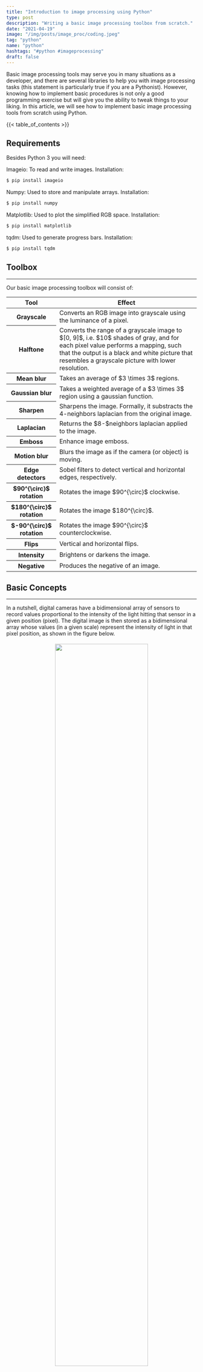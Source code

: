 ```yaml
---
title: "Introduction to image processing using Python"
type: post
description: "Writing a basic image processing toolbox from scratch."
date: "2021-04-19"
image: "/img/posts/image_proc/coding.jpeg"
tag: "python"
name: "python"
hashtags: "#python #imageprocessing"
draft: false
---
```


Basic image processing tools may serve you in many situations as a developer, and there are several libraries to help you with image processing tasks (this statement is particularly true if you are a Pythonist). However, knowing how to implement basic procedures is not only a good programming exercise but will give you the ability to tweak things to your liking. In this article, we will see how to implement basic image processing tools from scratch using Python.

{{< table_of_contents >}}

## Requirements

Besides Python 3 you will need:

Imageio: To read and write images. Installation:

```bash
$ pip install imageio
```

Numpy: Used to store and manipulate arrays. Installation:

```bash
$ pip install numpy
```

Matplotlib: Used to plot the simplified RGB space. Installation:

```bash
$ pip install matplotlib
```

tqdm: Used to generate progress bars. Installation:

```bash
$ pip install tqdm
```

## Toolbox
---

Our basic image processing toolbox will consist of:

<table class="table table-striped">
  <thead>
    <tr>
      <th scope="col">Tool</th>
      <th scope="col">Effect</th>
    </tr>
  </thead>
  <tbody>
    <tr>
      <th scope="row">Grayscale</th>
      <td>Converts an RGB image into grayscale using the luminance of a pixel.</td>
    </tr>
    <tr>
      <th scope="row">Halftone</th>
      <td> Converts the range of a grayscale image to $[0, 9]$, i.e. $10$ shades of gray, and for each pixel value performs a mapping, such that the output is a black and white picture that resembles a grayscale picture with lower resolution.</td>
    </tr>
    <tr>
      <th scope="row">Mean blur</th>
      <td>Takes an average of $3 \times 3$ regions.</td>
    </tr>
    <tr>
      <th scope="row">Gaussian blur</th>
      <td>Takes a weighted average of a $3 \times 3$ region using a gaussian function.</td>
    </tr>
    <tr>
      <th scope="row">Sharpen</th>
      <td>Sharpens the image. Formally, it substracts the 4-neighbors laplacian from the original image.</td>
    </tr>
    <tr>
      <th scope="row">Laplacian</th>
      <td>Returns the $8-$neighbors laplacian applied to the image.</td>
    </tr>
    <tr>
      <th scope="row">Emboss</th>
      <td>Enhance image emboss.</td>
    </tr>
    <tr>
      <th scope="row">Motion blur</th>
      <td>Blurs the image as if the camera (or object) is moving.</td>
    </tr>
    <tr>
      <th scope="row">Edge detectors</th>
      <td>Sobel filters to detect vertical and horizontal edges, respectively.</td>
    </tr>
    <tr>
      <th scope="row">$90^{\circ}$ rotation</th>
      <td>Rotates the image $90^{\circ}$ clockwise.</td>
    </tr>
    <tr>
      <th scope="row">$180^{\circ}$ rotation</th>
      <td>Rotates the image $180^{\circ}$.</td>
    </tr>
    <tr>
      <th scope="row">$-90^{\circ}$ rotation</th>
      <td>Rotates the image $90^{\circ}$ counterclockwise.</td>
    </tr>
    <tr>
      <th scope="row">Flips</th>
      <td>Vertical and horizontal flips.</td>
    </tr>
    <tr>
      <th scope="row">Intensity</th>
      <td>Brightens or darkens the image.</td>
    </tr>
    <tr>
      <th scope="row">Negative</th>
      <td>Produces the negative of an image.</td>
    </tr>
  </tbody>
</table>

## Basic Concepts

---

In a nutshell, digital cameras have a bidimensional array of sensors to record values proportional to the intensity of the light hitting that sensor in a given position (pixel). The digital image is then stored as a bidimensional array whose values (in a given scale) represent the intensity of light in that pixel position, as shown in the figure below.

<div style="text-align:center"><img src="/img/posts/image_proc/grays.png" style="width: 70%; padding-bottom: 2%; padding-top: 1%"></div>

For RGB images this process is very similar, the only difference being that we need three of such bidimensional arrays stacked to compose the image. The actual manner we combine the sensor data (bidimensional) to obtain RGB images (with an extra dimension representing the color channels) is a subject of its own and we will not deal with this problem here.

<div style="text-align:center"><img src="/img/posts/image_proc/rgbrep.png" style="width: 30%"></div>

The range of values allowed may vary. However, the two most common representations are $8-$bit integer images (discrete values in $[0, 255]$) and images whose pixels values are float numbers in $[0, 1]$.

As we will see, any image processing tool is simply a manipulation of these pixel values, either changing the actual value or its position in the array.

## Grayscale Images

---

There are many ways to convert RGB images into grayscale images. For instance, in the RGB representation, if the intensity values of the three channels in a pixel are the same, then the result color is a shade of gray. As you can see in the figure below, the diagonal of the <em>RGB space</em>, i.e. when $R=G=B$, is a grayscale line with black corresponding to $R=G=B=0$ and white corresponding to $R=G=B=1$ (or $255$).

```python
import numpy as np
import matplotlib.pyplot as plt
from mpl_toolkits import mplot3d

fig = plt.figure()
ax = plt.axes(projection="3d")

t = np.linspace(0, 1, 1000, endpoint=True)
for i in t:
    ax.scatter3D(i, i, i, color=(i,i,i))
    ax.scatter3D(i, 0, 0, color=(i,0,0))
    ax.scatter3D(0, i, 0, color=(0,i,0))
    ax.scatter3D(0, 0, i, color=(0,0,i))
plt.show()
```
<div style="text-align:center"><img src="/img/posts/image_proc/rgb_cube.png" width="55%"></div>

One could therefore convert a colored image into a grayscale image by assigning the pixel value to have the average of the intensities in the red, green, and blue channels. In this article, however, we will use the <em>luminance</em> of a pixel to do this task. The luminance of a pixel is defined to be $$Y \equiv 0.299r + 0.587g + 0.114b, $$
where $r$, $g$, and $b$ are the red, green, and blue pixel values of the image. Therefore, to convert our RGB image into grayscale, we need to assign the new pixel value to the corresponding luminance value of that pixel. Let us build our first image processing tool, the grayscale converter.

```python
import imageio
import numpy as np
from tqdm import tqdm

def get_shape(image):
    shape = image.shape
    if len(shape)==3 or len(shape)==2:
        return shape
    else:
        raise Exception("Sorry, something is wrong!")

def is_grayscale(image):
    if len(get_shape(image))==3:
        return False
    elif len(get_shape(image))==2:
        return True
    else:
        raise Exception("Sorry, something is wrong!")

def get_luminance(image):
    return 0.299*image[:, :, 0] + 0.587*image[:, :, 1] + 0.114*image[:, :, 2]

def zeros(height, width, depth=None):
    return np.zeros((height, width)) if depth is None else np.zeros((height, width, depth))

def convert_grayscale(image):
    if not is_grayscale(image):
        height, width, _ = get_shape(image)
        gray_image       = zeros(height, width)
        gray_image = get_luminance(image)
        return gray_image
    else:
        return image
```

Let us apply to a picture and see the result:

```python
path = "zagreb.jpg"
image = imageio.imread(path)
gray = convert_grayscale(image).astype(np.uint8)
imageio.imwrite("zagreb_grayscale.png", gray)
```

<div style= "text-align:center">
<a href="/img/posts/image_proc/zagreb.jpg" target="_blank"><img src="/img/posts/image_proc/zagreb.jpg" style="width:40%; margin:4%"></a>
<a href="/img/posts/image_proc/zagreb_grayscale.png" target="_blank"><img src="/img/posts/image_proc/zagreb_grayscale.png" style="width:40%; margin:4%"></a>
</div>

Cool! We have built a grayscale image converter from scratch. Let's use it to generate a halftone image.

## Halftone Images

---

Halftone is a technique to approximate shades of gray using dot patterns. Here, we want to use $10$ shades of gray, thus each gray level will be represented by a $3\times 3$ pattern of black and white dots. To generate our halftone image, we need to rescale the pixel intensities to the discrete range $[0 , 9]$ and apply the mapping given in the figure below.

<div style="text-align:center"><img src="/img/posts/image_proc/halftone_map.png" style="width: 50%"></div>

The formula to rescale the pixel values to a given range is given by

\begin{eqnarray*}
\hat{I}(x,y) = &\lambda& * (I(x,y) - \min(I(x,y)))\newline
  &+& \text{newMin}
\end{eqnarray*}
with
$$\lambda = \frac{\text{newMax} - \text{newMin}}{ \max(I(x,y)) - \min(I(x,y)) },$$
<!-- <div style="text-align:center"><img src="/img/posts/image_proc/rescale.svg" style="width: 65%; margin: 2%"></div>
 -->

$I(x, y)$ representing the original image, and $\hat{I}(x,y)$ representing the image in the new range. These steps are summarized in the piece of code below.

 ```python
# Add this code after the grayscale converter

def get_image_range(image):
   return np.min(image), np.max(image)

def adjust_gray(image, new_min, new_max):
   image_min, image_max = get_image_range(image)
   h, w  = get_shape(image)
   adjusted = zeros(h, w)
   adjusted = (image - image_min)*((new_max - new_min)/(image_max - image_min)) + new_min
   return adjusted.astype(np.uint8)

def gen_halftone_masks():
   m = zeros(3, 3, 10)

   m[:, :, 1] = m[:, :, 0]
   m[0, 1, 1] = 1

   m[:, :, 2] = m[:, :, 1]
   m[2, 2, 2] = 1

   m[:, :, 3] = m[:, :, 2]
   m[0, 0, 3] = 1

   m[:, :, 4] = m[:, :, 3]
   m[2, 0, 4] = 1

   m[:, :, 5] = m[:, :, 4]
   m[0, 2, 5] = 1

   m[:, :, 6] = m[:, :, 5]
   m[1, 2, 6] = 1

   m[:, :, 7] = m[:, :, 6]
   m[2, 1, 7] = 1

   m[:, :, 8] = m[:, :, 7]
   m[1, 0, 8] = 1

   m[:, :, 9] = m[:, :, 8]
   m[1, 1, 9] = 1

   return m

def halftone(image):
   gray      = convert_grayscale(image)
   adjusted  = adjust_gray(gray, 0, 9)
   m         = gen_halftone_masks()

   height, width = get_shape(image)
   halftoned        = zeros(3*height, 3*width)
   for j in tqdm(range(height), desc = "halftone"):
       for i in range(width):
           index = adjusted[j, i]
           halftoned[3*j:3+3*j, 3*i:3+3*i] = m[:, :, index]

   halftoned = 255*halftoned
   return halftoned
 ```

Time to test it!

 ```python
path = "test.png"
image = imageio.imread(path)
ht = halftone(image).astype(np.uint8)
imageio.imwrite("halftone.png", ht)
 ```

<div style= "text-align:center">
<a href="/img/posts/image_proc/test.png" target="_blank"><img src="/img/posts/image_proc/test.png" style="width:40%;padding-bottom: 2%; margin:4%"></a>
<a href="/img/posts/image_proc/halftoned.png" target="_blank"><img src="/img/posts/image_proc/halftoned.png" style="width:40%; padding-bottom: 2%; margin:4%"></a>
</div>

Remember, the image on the right-hand side is a black and white (binary) picture using the dot pattern above. How amazing is that? This technique was broadly used to print photographs in newspapers to simulate shades o grays.

## Cross-Correlation and Filters

---

Arguably, the most popularized concept used in image processing is the one of a <em>convolution</em>. It has been used, successfully, in many Deep Learning architectures and popularized by the so-called <em>Convolutional Neural Networks</em>. Notwithstanding, what people call convolution in this context is actually formally called <em>cross-correlation</em> or <em>spatial correlation</em>. But what is it and how to implement it?

Mathematically, the cross-correlation of a kernel $\omega$ of size $m \times n$ with an image $f(x,y)$ of size $M \times N$ is given by

$$(\omega \ast f)(x,y) = {\sum_{s=-a}^{a}}{\sum_{t=-b}^{b}}\omega(s,t)f(x+s, y+t).$$

<!-- <div style="text-align:center"><img src="/img/posts/image_proc/convolution.svg" style="width: 45%; margin: 2%"></div> -->

Note that the center coefficient of the kernel, $\omega(0,0)$ , aligns with the pixel at location $( x , y )$, visiting it exactly once. For a kernel of size $m \times n$ , we assume that $m = 2 a + 1$ and $n = 2 b + 1$, where $a$ and $b$ are nonnegative integers. This means that our focus is on kernels of odd size in both coordinate directions.

In English, one should "slide" the kernel $\omega$ through the image, evaluating the sum of the pixelwise product between the kernel and the corresponding region of the image, and assign that value to the current pixel location (the center of the kernel, in our case). This general idea is depicted in the animation below.

<div style="text-align:center"><img src="/img/posts/image_proc/conv.gif"></div>

I encourage you to research the differences between convolution and the correlation defined here. However, there is a certain equivalence between these two operations.

When dealing with convolution/cross-correlation, it is important to pay attention to the edges of the image. There are boundary conditions one could implement, such as zero paddings, or repeating the same values found in the edges of the image. I also encourage you to implement them by yourself. In this article, however, we are going to implement the periodic, or wrapped, boundary condition. Briefly, whenever the filter crosses one edge, it comes through the opposite boundary, just like a Pacman game or a torus.

<div style="text-align:center"><img src="/img/posts/image_proc/torus.png" style="width: 60%"></div>

Ok, no more math. The final code consists of a dictionary containing all of our kernels and the apply_kernel function, a.k.a the cross-correlation. If the image has three channels, we apply the cross-correlation in each channel and combine the results. Take a look at the description box at the beginning of this article, the definition of cross-correlation, and the corresponding kernels. Can you figure out why they work?

```python
# Add this after your halftone method

def clip(a):
    return np.clip(a, 0, 255)

kernels = {"mean"      : np.array([[1/9, 1/9, 1/9],
                                   [1/9, 1/9, 1/9],
                                   [1/9, 1/9, 1/9]]),

           "gaussian"  : np.array([[1/16, 2/16, 1/16],
                                   [2/16, 4/16, 2/16],
                                   [1/16, 2/16, 1/16]]),

           "sharpen"   : np.array([[0 , -1,  0],
                                   [-1,  5, -1],
                                   [0 , -1,  0]]),

           "laplacian" : np.array([[-1, -1, -1],
                                   [-1,  8, -1],
                                   [-1, -1, -1]]),

           "emboss"    : np.array([[-2, -1, 0],
                                   [-1,  1, 1],
                                   [ 0,  1, 2]]),

           "motion"    : np.array([[1/9, 0, 0, 0, 0, 0, 0, 0, 0],
                                   [0, 1/9, 0, 0, 0, 0, 0, 0, 0],
                                   [0, 0, 1/9, 0, 0, 0, 0, 0, 0],
                                   [0, 0, 0, 1/9, 0, 0, 0, 0, 0],
                                   [0, 0, 0, 0, 1/9, 0, 0, 0, 0],
                                   [0, 0, 0, 0, 0, 1/9, 0, 0, 0],
                                   [0, 0, 0, 0, 0, 0, 1/9, 0, 0],
                                   [0, 0, 0, 0, 0, 0, 0, 1/9, 0],
                                   [0, 0, 0, 0, 0, 0, 0, 0, 1/9]]),

           "y_edge"    : np.array([[1 ,  2, 1],
                                   [0 ,  0, 0],
                                   [-1, -2,-1]]),

           "x_edge"    : np.array([[1, 0, -1],
                                   [2, 0, -2],
                                   [1, 0, -1]]),

            "identity" : np.array([[0, 0, 0],
                                   [0, 1, 0],
                                   [0, 0, 0]])}

def apply_kernel(image, kernel):
    kernel_matrix = kernels.get(kernel)
    dim           = len(kernel_matrix)
    center        = (dim - 1)//2

    shape = get_shape(image)
    height, width = shape[0], shape[1]

    if not is_grayscale(image):
        picture = zeros(height, width, 3)

        for y in tqdm(range(height), desc = kernel):
            for x in range(width):

                red = zeros(dim, dim)
                for i in range(dim):
                    for j in range(dim):
                        red[i , j] = image[ (y - center + j)%height, (x - center + i)%width, 0]

                green = zeros(dim, dim)
                for i in range(dim):
                    for j in range(dim):
                        green[i , j] = image[ (y - center + j)%height, (x - center + i)%width, 1]

                blue = zeros(dim, dim)
                for i in range(dim):
                    for j in range(dim):
                        blue[i , j] = image[ (y - center + j)%height, (x - center + i)%width, 2]

                redc   = np.sum(red*kernel_matrix)
                greenc = np.sum(green*kernel_matrix)
                bluec  = np.sum(blue*kernel_matrix)

                r, g, b = map(int,  [redc, greenc, bluec])
                r, g, b = map(clip, [r, g, b])

                picture[y, x, 0] = r
                picture[y, x, 1] = g
                picture[y, x, 2] = b
        return picture
    else:
        picture = zeros(height, width)
        for y in tqdm(range(height), desc = kernel):
            for x in range(width):

                aux = zeros(dim, dim)
                for i in range(dim):
                    for j in range(dim):
                        aux[i , j] = image[ (y - center + j)%height, (x - center + i)%width]
                gray = np.sum(aux*kernel_matrix)

                pxl_intensity = round(gray)
                pxl_intensity = clip(pxl_intensity)
                picture[y, x] = int(pxl_intensity)
        return picture
```

Finally,

```python
path = "test.png"
image = imageio.imread(path)
for key in kernels:
    img = apply_kernel(image, key).astype(np.uint8)
    imageio.imwrite(key + ".png", img)
```

The results are given in the mosaic below (in a row-major manner).

<div style= "text-align:center">
<a href="/img/posts/image_proc/mean.png" target="_blank"><img src="/img/posts/image_proc/mean.png"  alt="Mean" style="width:25%; margin:1%"></a>
<a href="/img/posts/image_proc/gaussian.png" target="_blank"><img src="/img/posts/image_proc/gaussian.png"  alt="Gaussian" style="width:25%; margin:1%"></a>
<a href="/img/posts/image_proc/sharpen.png" target="_blank"><img src="/img/posts/image_proc/sharpen.png"  alt="Sharpen" style="width:25%; margin:1%"></a>
</div>

<div style= "text-align:center">
<a href="/img/posts/image_proc/laplacian.png" target="_blank"><img src="/img/posts/image_proc/laplacian.png"  alt="Laplacian" style="width:25%; margin:1%"r></a>
<a href="/img/posts/image_proc/emboss.png" target="_blank"><img src="/img/posts/image_proc/emboss.png"  alt="Emboss" style="width:25%; margin:1%"></a>
<a href="/img/posts/image_proc/motion.png" target="_blank"><img src="/img/posts/image_proc/motion.png"  alt="Motion blur" style="width:25%; margin:1%"></a>
</div>

<div style= "text-align:center">
<a href="/img/posts/image_proc/y_edge.png" target="_blank"><img src="/img/posts/image_proc/y_edge.png"  alt="Y edge" style="width:25%; margin:1%"></a>
<a href="/img/posts/image_proc/x_edge.png" target="_blank"><img src="/img/posts/image_proc/x_edge.png"  alt="X edge" style="width:25%; margin:1%"></a>
<a href="/img/posts/image_proc/identity.png" target="_blank"><img src="/img/posts/image_proc/identity.png"  alt="Identity" style="width:25%; margin:1%"></a>
</div>

## Geometric Transformations

---

Let us now see some geometric transformations. These are transformations that change the order of the pixels, not their actual values. Here we include multiples of $90^{\circ}$ rotations and flips along the vertical and horizontal axes. For more general rotations and flips we need to use some form of interpolation and, for the sake of simplicity, we will avoid them here. The main ingredient here is the <em>slice notation</em> used in Python, so if you are not familiar with it that is a great use case for it!

### Rotations

First, let us see the case of a $90^{\circ}$ rotation. In terms of matrices, we can think of a $90^{\circ}$ rotation as the composition of two simple operations. First, we transpose the matrix, then we rearrange the columns in the reverse order (try it with a $2 \times 2$ matrix). For a $180^{\circ}$ rotation we can reverse the order of the rows and columns. Finally, for a $-90^{\circ} = 270^{\circ}$ rotation we can apply the $180^{\circ}$ and $90^{\circ}$ together.

### Flips

Flips along the vertical or horizontal axis are very simple operations. A vertical flip is obtained by reversing the rows, whereas a horizontal flip is obtained by reversing the columns. Simple as that!

<div style="text-align:center" ><img src="/img/posts/image_proc/flip-horizontal-vertical.svg" style=" margin: 5%; width: 30%"></div>

Our Python code for geometric transformations is:

```python
def transpose(m):
    height, width, depth = get_shape(m)

    transposed = zeros(width, height, depth)
    for i in range(width):
        for j in range(height):
            transposed[i, j] = m[j, i]
    return transposed

def aux90(image):
    return transpose(image)[:,::-1]

def rot90(image):
    print("Rotating the image 90 degrees clockwise...")
    rot = aux90(image)
    return transpose(image)[:,::-1]

def rot180(image):
    print("Rotating the image 180 degrees...")
    rot = image[::-1, ::-1]
    return rot

def rotm90(image):
    print("Rotating the image 90 degrees counterclockwise...")
    rot = aux90(image[::-1, ::-1])
    return rot

def vert_flip(image):
    print("Flipping vertically...")
    flip = image[::-1]
    return flip

def hor_flip(image):
    print("Flipping horizontally...")
    flip = image[:, ::-1]
    return flip
```

Collecting everything in a dictionary and running the code, we have:

```python
geometric_transforms = {"rot90"     : rot90,
                        "rot180"    : rot180,
                        "rotm90"    : rotm90,
                        "vert_flip" : vert_flip,
                        "hor_flip"  : hor_flip}

path = "arrows.jpg"
image = imageio.imread(path)
for key in geometric_transforms:
    img = geometric_transforms[key](image).astype(np.uint8)
    imageio.imwrite(key + ".png", img)
```

<div style= "text-align:center">
<a href="/img/posts/image_proc/arrows.jpg" target="_blank"><img src="/img/posts/image_proc/arrows.jpg"  alt="Original" style="width:25%; margin:1%"></a>
<a href="/img/posts/image_proc/rot90.png" target="_blank"><img src="/img/posts/image_proc/rot90.png"  alt="90 degrees" style="width:12%; margin:1%"></a>
<a href="/img/posts/image_proc/rot180.png" target="_blank"><img src="/img/posts/image_proc/rot180.png"  alt="180 degrees" style="width:25%; margin:1%"></a>
</div>

<div style= "text-align:center">
<a href="/img/posts/image_proc/rotm90.png" target="_blank"><img src="/img/posts/image_proc/rotm90.png"  alt="270 degrees" style="width:12%; margin:1%"r></a>
<a href="/img/posts/image_proc/horizontal_flip.png" target="_blank"><img src="/img/posts/image_proc/horizontal_flip.png"  alt="Horizontal flip" style="width:25%; margin:1%"></a>
<a href="/img/posts/image_proc/vertical_flip_flip.png" target="_blank"><img src="/img/posts/image_proc/vertical_flip.png"  alt="Vertical flip" style="width:25%; margin:1%"></a>
</div>

## Intensity Transformations

---

Now, we are going to see how to brighten/darken an image. As we have seen, the pixel values represent, in some scale, the intensity of the light in that position. To brighten or darken an image, all we need is to multiply every value by the same amount $\lambda > 0$. If $\lambda > 1$, the resulting image will be brighter than the original, and if $\lambda < 1$ the resulting image will be darker than the original image. For $\lambda > 1$, some values might exceed the allowable range (e.g, exceed $255$ for $8-$bit images). In that case, we need to clip the result (already implemented). The corresponding Python code is given below.

 ```python
def intensity(image, factor):
    return clip(factor*image)
 ```

The results of a $25$% increase in brightness and a $50$% decrease in brightness are given below.

```python
path = "test.png"
image = imageio.imread(path)
img_brighter = intensity(image, 1.25).astype(np.uint8)
imageio.imwrite("brighter.png", img_brighter)
img_darker = intensity(image, 0.5).astype(np.uint8)
imageio.imwrite("darker.png", img_darker)
```

<div style= "text-align:center">
<a href="/img/posts/image_proc/test.png" target="_blank"><img src="/img/posts/image_proc/test.png"  alt="Original" style="width:25%; margin:1%"r></a>
<a href="/img/posts/image_proc/brighter.png" target="_blank"><img src="/img/posts/image_proc/brighter.png"  alt="Brighter" style="width:25%; margin:1%"></a>
<a href="/img/posts/image_proc/darker.png" target="_blank"><img src="/img/posts/image_proc/darker.png"  alt="Darker" style="width:25%; margin:1%"></a>
</div>

## Negative Images

---

Images represented in the RGB color model consist of three components, one for each primary color. When fed into an RGB monitor, these three images combine on the screen to produce a composite color image. The secondary colors of light are cyan (C), magenta (M), and yellow (Y). They are also known as the primary colors of pigments. For instance, when a surface coated with cyan pigment is illuminated with white light, no red light is reflected from the surface. In a nutshell, cyan is the absence of red, magenta is the absence of green, and yellow is the absence of blue. Because of that, we usually interpret the RGB model to be additive, whereas the CMY is subtractive (see the image below).

<div style="text-align:center"><img src="/img/posts/image_proc/algebra.jpg" style="width: 60%"></div>

> "A positive image is a normal image. A negative image is a total inversion, in which light areas appear dark and vice versa. A negative color image is additionally color-reversed, with red areas appearing cyan, greens appearing magenta, and blues appearing yellow, and vice versa."
>
> [Wikipedia](https://en.wikipedia.org/wiki/Negative_(photography))

A similar concept is used in negative films if you happen to be old enough to remember what they are.

<div style="text-align:center"><img src="/img/posts/image_proc/negative.jpeg" style="width: 25%"></div>

Now, in terms of implementation, we have a very simple function (thanks to Numpy broadcasting).

```python
def negative(image):
  return 255 - image
```

As a result:

```python
path = "zagreb.jpg"
image = imageio.imread(path)
img = negative(image).astype(np.uint8)
imageio.imwrite("zagreb_negative.png", img)
```

<div style= "text-align:center">
<a href="/img/posts/image_proc/zagreb.jpg" target="_blank"><img src="/img/posts/image_proc/zagreb.jpg"  alt="Original" style="width:45%; margin:1%"r></a>
<a href="/img/posts/image_proc/negative.png" target="_blank"><img src="/img/posts/image_proc/negative.png"  alt="Negative" style="width:45%; margin:1%"></a>
</div>

## Conclusion

---

Congratulations! You have built your first image processing toolbox! Although we have used a Pythonic way to implement things here and there, you can use the concepts outlined here to implement everything in any other language.

Now that you know how to implement these tools yourself you can use them in your application. Be creative, combine and tweak these tools to your liking. I know you will find many use cases for it! For instance, I have been using some of these implementations for data augmentation purposes in Machine Learning, since they are fairly easy to implement on the fly and prevent you to store several additional images on your computer.

Good Luck!

## Recommended Reading

- [Digital Image Processing 4th Edition - Gonzalez & Woods](https://amzn.to/3fUGrHQ)

- [Think Python - Allen B. Downey](https://amzn.to/3ukAIzg)

- [Introduction to Computation and Programming Using Python (With Application to Understanding Data) 2nd Edition - John V. Guttag ](https://amzn.to/2Orc40t)

- [Python Image Processing Cookbook: Over 60 recipes to help you perform complex image processing and computer vision tasks with ease  - Sandipan Dey](https://amzn.to/31Rx4AB)

<div style= "text-align:center; margin: 2%">
<a href="https://www.amazon.com/Digital-Image-Processing-Rafael-Gonzalez/dp/9353062985?dchild=1&keywords=digital+image+processing&qid=1619394295&sr=8-9&linkCode=li2&tag=ggcarvalho-20&linkId=82e572c411efc96186579d03668d5607&language=en_US&ref_=as_li_ss_il" target="_blank"><img border="0" src="//ws-na.amazon-adsystem.com/widgets/q?_encoding=UTF8&ASIN=9353062985&Format=_SL160_&ID=AsinImage&MarketPlace=US&ServiceVersion=20070822&WS=1&tag=ggcarvalho-20&language=en_US" ></a><img src="https://ir-na.amazon-adsystem.com/e/ir?t=ggcarvalho-20&language=en_US&l=li2&o=1&a=9353062985" width="1" height="1" border="0" alt="" style="border:none !important; margin:0px !important;" />
<a href="https://www.amazon.com/Think-Python-Allen-B-Downey/dp/144933072X?dchild=1&keywords=Allen+B.+Downey&qid=1617739969&sr=8-1&linkCode=li2&tag=ggcarvalho-20&linkId=8fd6ec7a8a6636e1cb2d4372d523f9ae&language=en_US&ref_=as_li_ss_il" target="_blank"><img border="0" src="//ws-na.amazon-adsystem.com/widgets/q?_encoding=UTF8&ASIN=144933072X&Format=_SL160_&ID=AsinImage&MarketPlace=US&ServiceVersion=20070822&WS=1&tag=ggcarvalho-20&language=en_US" ></a><img src="https://ir-na.amazon-adsystem.com/e/ir?t=ggcarvalho-20&language=en_US&l=li2&o=1&a=144933072X" width="1" height="1" border="0" alt="" style="border:none !important; margin:0px !important;" />
<a href="https://www.amazon.com/Introduction-Computation-Programming-Using-Python/dp/0262529629?dchild=1&keywords=John+V.+Guttag&qid=1617740038&sr=8-2&linkCode=li2&tag=ggcarvalho-20&linkId=e472392fcc2f25eee7c1b46e671dda80&language=en_US&ref_=as_li_ss_il" target="_blank"><img border="0" src="//ws-na.amazon-adsystem.com/widgets/q?_encoding=UTF8&ASIN=0262529629&Format=_SL160_&ID=AsinImage&MarketPlace=US&ServiceVersion=20070822&WS=1&tag=ggcarvalho-20&language=en_US" ></a><img src="https://ir-na.amazon-adsystem.com/e/ir?t=ggcarvalho-20&language=en_US&l=li2&o=1&a=0262529629" width="1" height="1" border="0" alt="" style="border:none !important; margin:0px !important;" />
<a href="https://www.amazon.com/Python-Image-Processing-Cookbook-processing/dp/1789537142?dchild=1&keywords=image+processing+python&qid=1617740180&sr=8-2&linkCode=li2&tag=ggcarvalho-20&linkId=69adfbd6246c57691515eeb10223faf6&language=en_US&ref_=as_li_ss_il" target="_blank"><img border="0" src="//ws-na.amazon-adsystem.com/widgets/q?_encoding=UTF8&ASIN=1789537142&Format=_SL160_&ID=AsinImage&MarketPlace=US&ServiceVersion=20070822&WS=1&tag=ggcarvalho-20&language=en_US" ></a><img src="https://ir-na.amazon-adsystem.com/e/ir?t=ggcarvalho-20&language=en_US&l=li2&o=1&a=1789537142" width="1" height="1" border="0" alt="" style="border:none !important; margin:0px !important;" />
</div>

By clicking and buying any of these from Amazon after visiting the links above, I might get a commission from their [Affiliate program](https://affiliate-program.amazon.com/), and you will be contributing to the growth of this blog :)